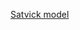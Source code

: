 [Satvick model](https://github.com/NShravanReddy/SatvickRecipe/blob/master/satvick_Copy_of_Llama_3_1_8b_%2B_Unsloth_2x_faster_finetuning.ipynb)